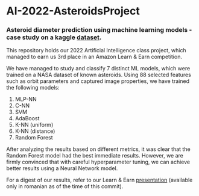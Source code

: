 # AI-2022-AsteroidsProject
### Asteroid diameter prediction using machine learning models - case study on a kaggle [dataset](https://www.kaggle.com/datasets/basu369victor/prediction-of-asteroid-diameter).
This repository holds our 2022 Artificial Intelligence class project, which managed to earn us 3rd place in an Amazon Learn & Earn competition.

We have managed to study and classify 7 distinct ML models, which were trained on a NASA dataset of known asteroids. Using 88 selected features such as orbit parameters and captured image properties, we have trained the following models:

1. MLP-NN
2. C-NN
3. SVM
4. AdaBoost
5. K-NN (uniform)
6. K-NN (distance)
7. Random Forest

After analyzing the results based on different metrics, it was clear that the Random Forest model had the best immediate results. However, we are firmly convinced that with careful hyperparameter tuning, we can achieve better results using a Neural Network model.

For a digest of our results, refer to our Learn & Earn [presentation](https://github.com/RaduStefan999/AI-2022-AsteroidsProject/blob/main/presentation_ro.pdf) (available only in romanian as of the time of this commit).

